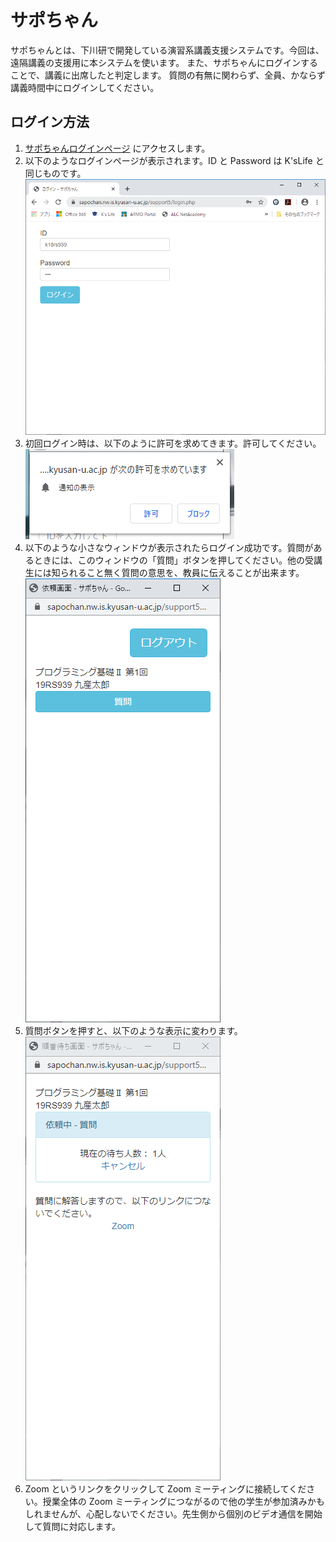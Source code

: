 # サポちゃん

サポちゃんとは、下川研で開発している演習系講義支援システムです。今回は、遠隔講義の支援用に本システムを使います。
また、サポちゃんにログインすることで、講義に出席したと判定します。
質問の有無に関わらず、全員、かならず講義時間中にログインしてください。

## ログイン方法

1. [サポちゃんログインページ](https://sapochan.nw.is.kyusan-u.ac.jp/support5/) にアクセスします。
2. 以下のようなログインページが表示されます。ID と Password は K'sLife と同じものです。
    ![ログインページ](sapochan02.png)
3. 初回ログイン時は、以下のように許可を求めてきます。許可してください。
    ![許可](sapochan04.png)
4. 以下のような小さなウィンドウが表示されたらログイン成功です。質問があるときには、このウィンドウの「質問」ボタンを押してください。他の受講生には知られること無く質問の意思を、教員に伝えることが出来ます。
    ![質問](sapochan05.png)
6. 質問ボタンを押すと、以下のような表示に変わります。
    ![対応待ち](sapochan06.png)
7. Zoom というリンクをクリックして Zoom ミーティングに接続してください。授業全体の Zoom ミーティングにつながるので他の学生が参加済みかもしれませんが、心配しないでください。先生側から個別のビデオ通信を開始して質問に対応します。
